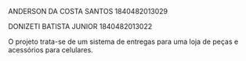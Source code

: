 
ANDERSON DA COSTA SANTOS    1840482013029

DONIZETI BATISTA JUNIOR     1840482013022

O projeto trata-se de um sistema de entregas para uma loja de peças e acessórios para celulares. 

